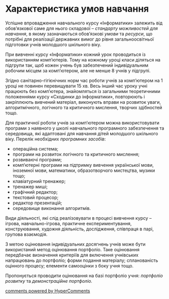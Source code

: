 <div id="hypercomments_widget" class="js-hypercomments-widget invisible"></div>

Характеристика умов навчання
=============================================
<p>Успішне впровадження навчального курсу «Інформатики» залежить від обов’язкової саме для нього складової – <i>стандарту можливостей для навчання</i>, в якому зазначаються обов’язкові <i>умови</i> та <i>ресурси</i>, що потрібні для реалізації державних вимог до рівня загальноосвітньої підготовки учнів молодшого шкільного віку.</p>
<p>При вивченні курсу «Інформатики» кожний урок проводиться із використанням комп’ютерів. Тому на кожному уроці класи діляться на підгрупи так, щоб кожен учень був забезпечений індивідуальним робочим місцем за комп‘ютером, але не менше 8 учнів у підгрупі.</p>
<p>Згідно санітарно-гігієнічних норм час роботи учнів за комп’ютером на 1 уроці не повинен перевищувати 15 хв. Весь інший час уроку учні працюють без комп’ютера, знайомляться із загальними теоретичними положеннями курсу «Сходинки до інформатики», повторюють і закріплюють вивчений матеріал, виконують вправи на розвиток уваги, алгоритмічного, логічного та критичного мислення, творчих здібностей тощо.</p>
<p>Для практичної роботи учнів за комп‘ютером можна використовувати програми з наявного у школі навчального програмного забезпечення та середовища, які адаптовані для навчання дітей молодшого шкільного віку. Перелік необхідних <i>програмних засобів</i>:
<ul>
<li>операційна система;</li>
<li>програми на розвиток логічного та критичного мислення;</li>
<li>розвиваючі програми;</li>
<li>комп‘ютерні програми на підтримку вивчення української мови, іноземної мови, математики, образотворчого мистецтва, музики тощо;</li>
<li>клавіатурний тренажер;</li>
<li>тренажер миші;</li>
<li>графічний редактор;</li>
<li>текстовий процесор;</li>
<li>редактор презентацій;</li>
<li>середовище виконання алгоритмів.</li>
</ul>
<p>Види діяльності, які слід реалізовувати в процесі вивчення курсу – ігрова, навчально-ігрова, практичне експериментування, конструювання, художня діяльність, дослідження, співпраця в парі, групова взаємодія.</p>
<p>З метою оцінювання індивідуальних досягнень учнів може бути використаний метод оцінювання портфоліо. Таке оцінювання передбачає визначення критеріїв для включення учнівських напрацювань до портфоліо; форми подання матеріалу; спланованість оцінного процесу; елементи самооцінки з боку учня тощо.</p>
<p>Пропонується проводити оцінювання на базі портфоліо учня: <i>портфоліо розвитку</i> та <i>демонстраційне портфоліо.</i></p>

<div class="js-hypercomments-container">
<a href="http://hypercomments.com" class="hc-link" title="comments widget">comments powered by HyperComments</a>
</div>